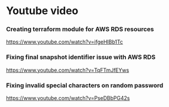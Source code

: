 # Youtube video

### Creating terraform module for AWS RDS resources

https://www.youtube.com/watch?v=ifgeHIBb1Tc

### Fixing final snapshot identifier issue with AWS RDS

https://www.youtube.com/watch?v=TqFTmJfEYws

### Fixing invalid special characters on random password

https://www.youtube.com/watch?v=PseDBbPG42s
